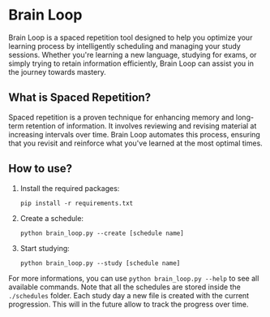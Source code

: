 # Brain Loop

Brain Loop is a spaced repetition tool designed to help you optimize your learning process by intelligently scheduling and managing your study sessions. Whether you're learning a new language, studying for exams, or simply trying to retain information efficiently, Brain Loop can assist you in the journey towards mastery.

## What is Spaced Repetition?

Spaced repetition is a proven technique for enhancing memory and long-term retention of information. It involves reviewing and revising material at increasing intervals over time. Brain Loop automates this process, ensuring that you revisit and reinforce what you've learned at the most optimal times.

## How to use?

1. Install the required packages:
   ```
   pip install -r requirements.txt
   ```
2. Create a schedule:
   ```
   python brain_loop.py --create [schedule name]
   ```
3. Start studying:
   ```
   python brain_loop.py --study [schedule name]
   ```

For more informations, you can use `python brain_loop.py --help` to see all available commands. Note that all the schedules are stored inside the `./schedules` folder. Each study day a new file is created with the current progression. This will in the future allow to track the progress over time.

